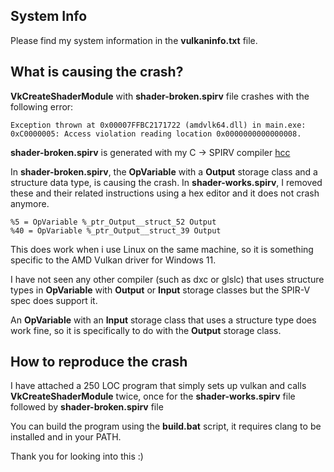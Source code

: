 ## System Info

Please find my system information in the **vulkaninfo.txt** file.

## What is causing the crash?

**VkCreateShaderModule** with **shader-broken.spirv** file crashes with the following error:
```
Exception thrown at 0x00007FFBC2171722 (amdvlk64.dll) in main.exe: 0xC0000005: Access violation reading location 0x0000000000000008.
```

**shader-broken.spirv** is generated with my C -> SPIRV compiler [hcc](https://github.com/heroseh/hcc)

In **shader-broken.spirv**, the **OpVariable** with a **Output** storage class and a structure data type, is causing the crash. In **shader-works.spirv**, I removed these and their related instructions using a hex editor and it does not crash anymore.
```spirv
%5 = OpVariable %_ptr_Output__struct_52 Output
%40 = OpVariable %_ptr_Output__struct_39 Output
```

This does work when i use Linux on the same machine, so it is something specific to the AMD Vulkan driver for Windows 11.

I have not seen any other compiler (such as dxc or glslc) that uses structure types in **OpVariable** with **Output** or **Input** storage classes but the SPIR-V spec does support it.

An **OpVariable** with an **Input** storage class that uses a structure type does work fine, so it is specifically to do with the **Output** storage class.

## How to reproduce the crash

I have attached a 250 LOC program that simply sets up vulkan and calls **VkCreateShaderModule** twice, once for the **shader-works.spirv** file followed by **shader-broken.spirv** file

You can build the program using the **build.bat** script, it requires clang to be installed and in your PATH.

Thank you for looking into this :)
